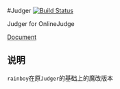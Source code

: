#Judger [![Build Status](https://travis-ci.org/QingdaoU/Judger.svg?branch=newnew)](https://travis-ci.org/QingdaoU/Judger)

Judger for OnlineJudge 

[Document](http://docs.onlinejudge.me/Judger/)

## 说明

`rainboy`在原`Judger`的基础上的魔改版本
